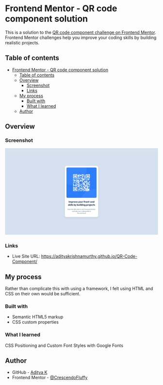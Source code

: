 # Frontend Mentor - QR code component solution

This is a solution to the [QR code component challenge on Frontend Mentor](https://www.frontendmentor.io/challenges/qr-code-component-iux_sIO_H). Frontend Mentor challenges help you improve your coding skills by building realistic projects. 

## Table of contents

- [Frontend Mentor - QR code component solution](#frontend-mentor---qr-code-component-solution)
  - [Table of contents](#table-of-contents)
  - [Overview](#overview)
    - [Screenshot](#screenshot)
    - [Links](#links)
  - [My process](#my-process)
    - [Built with](#built-with)
    - [What I learned](#what-i-learned)
  - [Author](#author)


## Overview

### Screenshot

![](images/screenshot.png)

### Links

- Live Site URL: https://adityakrishnamurthy.github.io/QR-Code-Component/

## My process

Rather than complicate this with using a framework, I felt using HTML and CSS on their own would be sufficient.


### Built with

- Semantic HTML5 markup
- CSS custom properties

### What I learned

CSS Positioning and Custom Font Styles with Google Fonts

## Author

- GitHub - [Aditya K](https://github.com/AdityaKrishnamurthy)
- Frontend Mentor - [@CrescendoFluffy](https://www.frontendmentor.io/profile/CrescendoFluffy)


